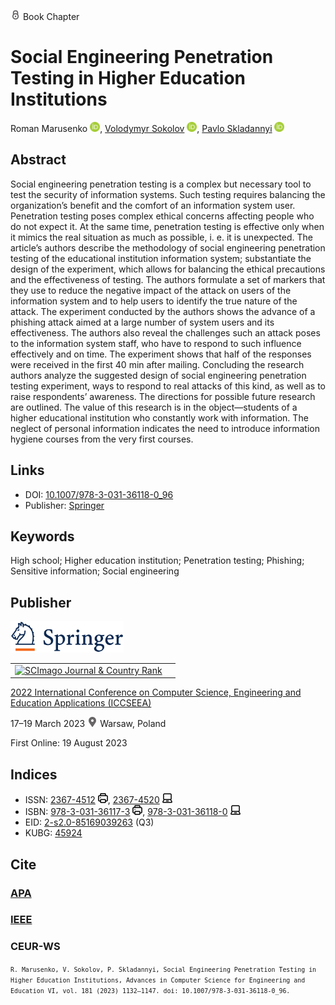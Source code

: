 <img src="/icons/lock.svg" width="16" height="16"> Book Chapter

# Social Engineering Penetration Testing in Higher Education Institutions

Roman Marusenko <a href="https://orcid.org/0000-0003-3631-9593" target="_blank"><img src="/icons/orcid.svg" width="16" height="16"></a>,
<a href="/">Volodymyr Sokolov</a> <a href="https://orcid.org/0000-0002-9349-7946" target="_blank"><img src="/icons/orcid.svg" width="16" height="16"></a>,
<a href="https://pavlo-skladannyi.github.io/">Pavlo Skladannyi</a> <a href="https://orcid.org/0000-0002-7775-6039" target="_blank"><img src="/icons/orcid.svg" width="16" height="16"></a>

## Abstract

Social engineering penetration testing is a complex but necessary tool to test the security of information systems. Such testing requires balancing the organization’s benefit and the comfort of an information system user. Penetration testing poses complex ethical concerns affecting people who do not expect it. At the same time, penetration testing is effective only when it mimics the real situation as much as possible, i. e. it is unexpected. The article’s authors describe the methodology of social engineering penetration testing of the educational institution information system; substantiate the design of the experiment, which allows for balancing the ethical precautions and the effectiveness of testing. The authors formulate a set of markers that they use to reduce the negative impact of the attack on users of the information system and to help users to identify the true nature of the attack. The experiment conducted by the authors shows the advance of a phishing attack aimed at a large number of system users and its effectiveness. The authors also reveal the challenges such an attack poses to the information system staff, who have to respond to such influence effectively and on time. The experiment shows that half of the responses were received in the first 40 min after mailing. Concluding the research authors analyze the suggested design of social engineering penetration testing experiment, ways to respond to real attacks of this kind, as well as to raise respondents’ awareness. The directions for possible future research are outlined. The value of this research is in the object—students of a higher educational institution who constantly work with information. The neglect of personal information indicates the need to introduce information hygiene courses from the very first courses.

## Links

* DOI: [10.1007/978-3-031-36118-0_96](https://doi.org/10.1007/978-3-031-36118-0_96) 
* Publisher: [Springer](https://link.springer.com/chapter/10.1007/978-3-031-36118-0_96) 

## Keywords

High school; Higher education institution; Penetration testing; Phishing; Sensitive information; Social engineering

## Publisher

<img src="/icons/springer.svg" height="50">

<table>
<tr>
<td>
<a href="https://www.scimagojr.com/journalsearch.php?q=21100975545&amp;tip=sid&amp;exact=no" title="SCImago Journal &amp; Country Rank"><img border="0" src="https://corsproxy.io/?https://www.scimagojr.com/journal_img.php?id=21100975545" alt="SCImago Journal &amp; Country Rank"  /></a>
</td>
<td style="text-align: left;">
<span class="__dimensions_badge_embed__" data-doi="10.1007/978-3-031-36118-0_96" data-hide-zero-citations="true"></span><script async src="https://badge.dimensions.ai/badge.js" charset="utf-8"></script>
</td>
</tr>
</table>

[2022 International Conference on Computer Science, Engineering and Education Applications (ICCSEEA)](https://link.springer.com/book/10.1007/978-3-031-36118-0)

17–19 March 2023 <img src="/icons/location-pin.svg" width="16" height="16"> Warsaw, Poland

First Online: 19 August 2023

## Indices

* ISSN: [2367-4512](https://portal.issn.org/resource/ISSN/2367-4512) <img src="/icons/print.svg" width="16" height="16">, [2367-4520](https://portal.issn.org/resource/ISSN/2367-4520) <img src="/icons/online.svg" width="16" height="16">
* ISBN: [978-3-031-36117-3](https://isbnsearch.org/isbn/978-3-031-36117-3) <img src="/icons/print.svg" width="16" height="16">, [978-3-031-36118-0](https://isbnsearch.org/isbn/978-3-031-36118-0) <img src="/icons/online.svg" width="16" height="16">
* EID: [2-s2.0-85169039263](http://www.scopus.com/record/display.url?origin=inward&eid=2-s2.0-85169039263) (Q3)
* KUBG: [45924](http://elibrary.kubg.edu.ua/id/eprint/45656/)

## Cite

### [APA](https://citation.crosscite.org/format?doi=10.1007/978-3-031-36118-0_96&style=apa&lang=en-US)

### [IEEE](https://citation.crosscite.org/format?doi=10.1007/978-3-031-36118-0_96&style=ieee&lang=en-US)

### CEUR-WS

<small>`R. Marusenko, V. Sokolov, P. Skladannyi, Social Engineering Penetration Testing in Higher Education Institutions, Advances in Computer Science for Engineering and Education VI, vol. 181 (2023) 1132–1147. doi: 10.1007/978-3-031-36118-0_96.`</small>